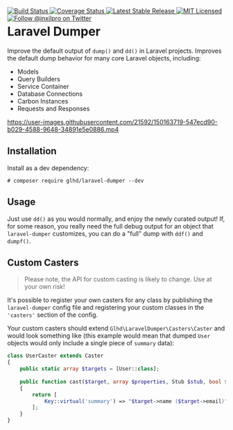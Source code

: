 <div style="float: right;">
	<a href="https://github.com/glhd/laravel-dumper/actions" target="_blank">
		<img 
			src="https://github.com/glhd/laravel-dumper/workflows/PHPUnit/badge.svg" 
			alt="Build Status" 
		/>
	</a>
	<a href="https://codeclimate.com/github/glhd/laravel-dumper/test_coverage" target="_blank">
		<img 
			src="https://api.codeclimate.com/v1/badges/f597a6e8d9f968a55f03/test_coverage" 
			alt="Coverage Status" 
		/>
	</a>
	<a href="https://packagist.org/packages/glhd/laravel-dumper" target="_blank">
        <img 
            src="https://poser.pugx.org/glhd/laravel-dumper/v/stable" 
            alt="Latest Stable Release" 
        />
	</a>
	<a href="./LICENSE" target="_blank">
        <img 
            src="https://poser.pugx.org/glhd/laravel-dumper/license" 
            alt="MIT Licensed" 
        />
    </a>
    <a href="https://twitter.com/inxilpro" target="_blank">
        <img 
            src="https://img.shields.io/twitter/follow/inxilpro?style=social" 
            alt="Follow @inxilpro on Twitter" 
        />
    </a>
</div>

# Laravel Dumper

Improve the default output of `dump()` and `dd()` in Laravel projects. Improves the default
dump behavior for many core Laravel objects, including:

- Models
- Query Builders
- Service Container
- Database Connections
- Carbon Instances
- Requests and Responses

https://user-images.githubusercontent.com/21592/150163719-547ecd90-b029-4588-9648-34891e5e0886.mp4

## Installation

Install as a dev dependency:

```shell
# composer require glhd/laravel-dumper --dev
```

## Usage

Just use `dd()` as you would normally, and enjoy the newly curated output! If, for some reason,
you really need the full debug output for an object that `laravel-dumper` customizes, you can
do a "full" dump with `ddf()` and `dumpf()`.

## Custom Casters

> Please note, the API for custom casting is likely to change. Use at your own risk!

It's possible to register your own casters for any class by publishing the `laravel-dumper`
config file and registering your custom classes in the `'casters'` section of the config.

Your custom casters should extend `Glhd\LaravelDumper\Casters\Caster` and would look
something like (this example would mean that dumped `User` objects would only include
a single piece of `summary` data):

```php
class UserCaster extends Caster
{
	public static array $targets = [User::class];
	
	public function cast($target, array $properties, Stub $stub, bool $is_nested, int $filter = 0): array
	{
		return [
		    Key::virtual('summary') => "$target->name ($target->email)",
        ];
	}
}
```
